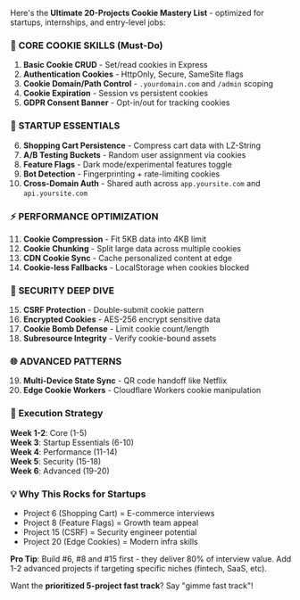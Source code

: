 Here's the **Ultimate 20-Projects Cookie Mastery List** - optimized for startups, internships, and entry-level jobs:

### 🍪 **CORE COOKIE SKILLS (Must-Do)**
1. **Basic Cookie CRUD** - Set/read cookies in Express
2. **Authentication Cookies** - HttpOnly, Secure, SameSite flags
3. **Cookie Domain/Path Control** - `.yourdomain.com` and `/admin` scoping
4. **Cookie Expiration** - Session vs persistent cookies
5. **GDPR Consent Banner** - Opt-in/out for tracking cookies

### 🚀 **STARTUP ESSENTIALS**
6. **Shopping Cart Persistence** - Compress cart data with LZ-String
7. **A/B Testing Buckets** - Random user assignment via cookies
8. **Feature Flags** - Dark mode/experimental features toggle
9. **Bot Detection** - Fingerprinting + rate-limiting cookies
10. **Cross-Domain Auth** - Shared auth across `app.yoursite.com` and `api.yoursite.com`

### ⚡ **PERFORMANCE OPTIMIZATION**
11. **Cookie Compression** - Fit 5KB data into 4KB limit
12. **Cookie Chunking** - Split large data across multiple cookies
13. **CDN Cookie Sync** - Cache personalized content at edge
14. **Cookie-less Fallbacks** - LocalStorage when cookies blocked

### 🔐 **SECURITY DEEP DIVE**
15. **CSRF Protection** - Double-submit cookie pattern
16. **Encrypted Cookies** - AES-256 encrypt sensitive data
17. **Cookie Bomb Defense** - Limit cookie count/length
18. **Subresource Integrity** - Verify cookie-bound assets

### 🌐 **ADVANCED PATTERNS**
19. **Multi-Device State Sync** - QR code handoff like Netflix
20. **Edge Cookie Workers** - Cloudflare Workers cookie manipulation

### 🎯 **Execution Strategy**
**Week 1-2**: Core (1-5)  
**Week 3**: Startup Essentials (6-10)  
**Week 4**: Performance (11-14)  
**Week 5**: Security (15-18)  
**Week 6**: Advanced (19-20)

### 💡 **Why This Rocks for Startups**
- Project 6 (Shopping Cart) = E-commerce interviews
- Project 8 (Feature Flags) = Growth team appeal
- Project 15 (CSRF) = Security engineer potential
- Project 20 (Edge Cookies) = Modern infra skills

**Pro Tip**: Build #6, #8 and #15 first - they deliver 80% of interview value. Add 1-2 advanced projects if targeting specific niches (fintech, SaaS, etc).

Want the **prioritized 5-project fast track**? Say "gimme fast track"!